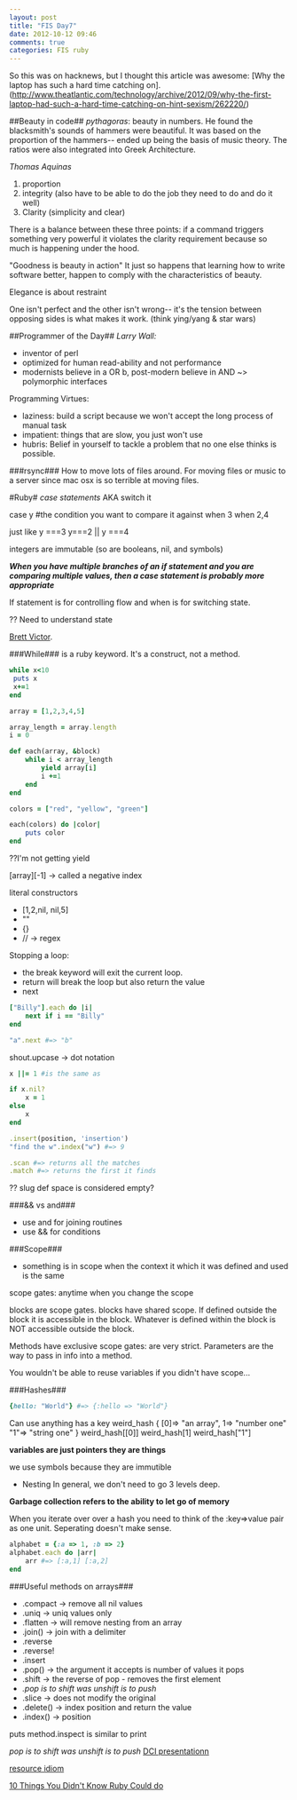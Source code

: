 ```yaml
---
layout: post
title: "FIS Day7"
date: 2012-10-12 09:46
comments: true
categories: FIS ruby
---
```

So this was on hacknews, but I thought this article was awesome: [Why the laptop has such a hard time catching on].(http://www.theatlantic.com/technology/archive/2012/09/why-the-first-laptop-had-such-a-hard-time-catching-on-hint-sexism/262220/)

##Beauty in code##
*pythagoras*: beauty in numbers. He found the blacksmith's sounds of hammers were beautiful. It was based on the proportion of the hammers-- ended up being the basis of music theory. The ratios were also integrated into Greek Architecture.

*Thomas Aquinas* 

1. proportion
2. integrity (also have to be able to do the job they need to do and do it well)
3. Clarity (simplicity and clear)

There is a balance between these three points:
if a command triggers something very powerful it violates the clarity requirement because so much is happening under the hood.

"Goodness is beauty in action"
It just so happens that learning how to write software better, happen to comply with the characteristics of beauty.

Elegance is about restraint

One isn't perfect and the other isn't wrong-- it's the tension between opposing sides is what makes it work. (think ying/yang & star wars)


##Programmer of the Day##
*Larry Wall:*

- inventor of perl
- optimized for human read-ability and not performance
- modernists believe in a OR b, post-modern believe in AND ~> polymorphic interfaces

Programming Virtues:

- laziness: build a script because we won't accept the long process of manual task
- impatient: things that are slow, you just won't use
- hubris: Belief in yourself to tackle a problem that no one else thinks is possible.

###rsync###
How to move lots of files around. For moving files or music to a server since mac osx is so terrible at moving files.

#Ruby#
*case statements* AKA switch it

case y #the condition you want to compare it against
when 3
when 2,4

just like y ===3
y===2 || y ===4

integers are immutable (so are booleans, nil, and symbols)

***When you have multiple branches of an if statement and you are comparing multiple values, then a case statement is probably more appropriate***

If statement is for controlling flow and when is for switching state.

?? Need to understand state

[Brett Victor](http://worrydream.com). 

###While###
is a ruby keyword. It's a construct, not a method.
```ruby While e.g.
while x<10
 puts x
 x+=1
end
```

```ruby building each with while
array = [1,2,3,4,5]

array_length = array.length
i = 0

def each(array, &block)
	while i < array_length
		yield array[i]
		i +=1
	end
end

colors = ["red", "yellow", "green"]

each(colors) do |color|
	puts color
end
```

??I'm not getting yield

[array][-1] -> called a negative index

literal constructors

- [1,2,nil, nil,5]
- ""
- {}
- // -> regex


Stopping a loop:

- the break keyword will exit the current loop.
- return will break the loop but also return the value
- next 

```ruby next keyword
["Billy"].each do |i|
	next if i == "Billy"
end

"a".next #=> "b"
```

shout.upcase -> dot notation

```ruby ||=
x ||= 1 #is the same as

if x.nil?
	x = 1
else
	x
end
```

```ruby Helpful methods...
.insert(position, 'insertion')
"find the w".index("w") #=> 9

.scan #=> returns all the matches
.match #=> returns the first it finds
```

?? slug def
space is considered empty?

###&& vs and###

- use and for joining routines
- use && for conditions

###Scope###
- something is in scope when the context it which it was defined and used is the same

scope gates: anytime when you change the scope

blocks are scope gates. blocks have shared scope. If defined outside the block it is accessible in the block. Whatever is defined within the block is NOT accessible outside the block.

Methods have exclusive scope gates: are very strict. Parameters are the way to pass in info into a method.

You wouldn't be able to reuse variables if you didn't have scope...

###Hashes###
```ruby New Notation
{hello: "World"} #=> {:hello => "World"}
```

Can use anything has a key
weird_hash {
	[0]=> "an array",
	1=> "number one"
	"1"=> "string one"
}
weird_hash[[0]]
weird_hash[1]
weird_hash["1"]

**variables are just pointers they are things**

we use symbols because they are immutible

- Nesting
In general, we don't need to go 3 levels deep.

**Garbage collection refers to the ability to let go of memory**

When you iterate over over a hash you need to think of the :key=>value pair as one unit. Seperating doesn't make sense.

```ruby
alphabet = {:a => 1, :b => 2}
alphabet.each do |arr|
	arr #=> [:a,1] [:a,2]
end
```

###Useful methods on arrays###
- .compact -> remove all nil values
- .uniq -> uniq values only
- .flatten -> will remove nesting from an array
- .join() -> join with a delimiter
- .reverse
- .reverse!
- .insert
- .pop() -> the argument it accepts is number of values it pops
- .shift -> the reverse of pop - removes the first element
- *.pop is to shift was unshift is to push*
- .slice -> does not modify the original
- .delete() -> index position and return the value
- .index() -> position

puts method.inspect is similar to print

*pop is to shift was unshift is to push*
[DCI presentationn](https://speakerdeck.com/u/mordaroso/p/dci-and-ruby)

[resource idiom](https://speakerdeck.com/u/mattyoho/p/exploiting-the-resource-idiom)

[10 Things You Didn't Know Ruby Could do](https://speakerdeck.com/u/jeg2/p/10-things-you-didnt-know-ruby-could-do)


